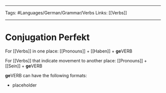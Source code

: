 ___
Tags: #Languages/German/Grammar/Verbs 
Links: [[Verbs]]
___

# Conjugation Perfekt
For [[Verbs]] in one place:
[[Pronouns]] + [[Haben]] + **ge**VERB

For [[Verbs]] that indicate movement to another place:
[[Pronouns]] + [[Sein]] + **ge**VERB

**ge**VERB can have the following formats:
* placeholder